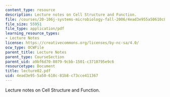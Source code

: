 ```yaml
---
content_type: resource
description: Lecture notes on Cell Structure and Function.
file: /courses/20-106j-systems-microbiology-fall-2006/4ead3e955a50610c81b8c73cce411367_lecture02.pdf
file_size: 55951
file_type: application/pdf
learning_resource_types:
- Lecture Notes
license: https://creativecommons.org/licenses/by-nc-sa/4.0/
ocw_type: OCWFile
parent_title: Lecture Notes
parent_type: CourseSection
parent_uid: a9bf6d70-8079-9cbb-1501-c3710795e9c6
resourcetype: Document
title: lecture02.pdf
uid: 4ead3e95-5a50-610c-81b8-c73cce411367
---
```

Lecture notes on Cell Structure and Function.